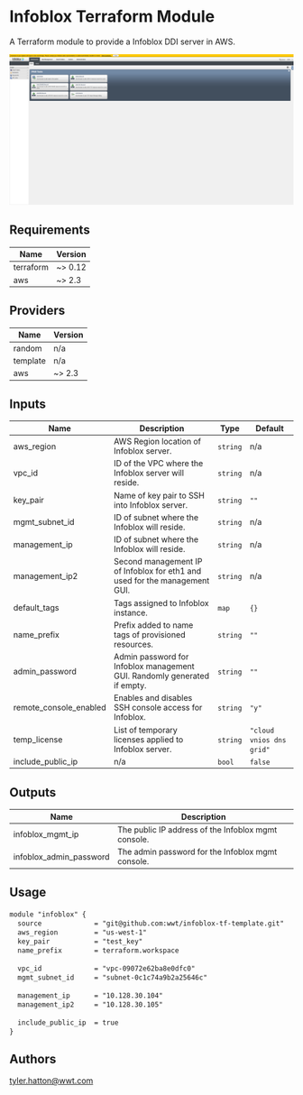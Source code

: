 # Infoblox Terraform Module

A Terraform module to provide a Infoblox DDI server in AWS.

![Desktop Picture](/images/1.png)

<!-- BEGINNING OF PRE-COMMIT-TERRAFORM DOCS HOOK -->
## Requirements

| Name | Version |
|------|---------|
| terraform | ~> 0.12 |
| aws | ~> 2.3 |

## Providers

| Name | Version |
|------|---------|
| random | n/a |
| template | n/a |
| aws | ~> 2.3 |

## Inputs

| Name | Description | Type | Default |
|------|-------------|------|---------|
| aws\_region | AWS Region location of Infoblox server. | `string` | n/a |
| vpc\_id | ID of the VPC where the Infoblox server will reside. | `string` | n/a |
| key\_pair | Name of key pair to SSH into Infoblox server. | `string` | `""` |
| mgmt\_subnet\_id | ID of subnet where the Infoblox will reside. | `string` | n/a |
| management\_ip | ID of subnet where the Infoblox will reside. | `string` | n/a |
| management\_ip2 | Second management IP of Infoblox for eth1 and used for the management GUI. | `string` | n/a |
| default\_tags | Tags assigned to Infoblox instance. | `map` | `{}` |
| name\_prefix | Prefix added to name tags of provisioned resources. | `string` | `""` |
| admin\_password | Admin password for Infoblox management GUI. Randomly generated if empty. | `string` | `""` |
| remote\_console\_enabled | Enables and disables SSH console access for Infoblox. | `string` | `"y"` |
| temp\_license | List of temporary licenses applied to Infoblox server. | `string` | `"cloud vnios dns grid"` |
| include\_public\_ip | n/a | `bool` | `false` |

## Outputs

| Name | Description |
|------|-------------|
| infoblox\_mgmt\_ip | The public IP address of the Infoblox mgmt console. |
| infoblox\_admin\_password | The admin password for the Infoblox mgmt console. |

<!-- END OF PRE-COMMIT-TERRAFORM DOCS HOOK -->

## Usage

```hcl
module "infoblox" {
  source             = "git@github.com:wwt/infoblox-tf-template.git"
  aws_region         = "us-west-1"
  key_pair           = "test_key"
  name_prefix        = terraform.workspace

  vpc_id             = "vpc-09072e62ba8e0dfc0"
  mgmt_subnet_id     = "subnet-0c1c74a9b2a25646c"

  management_ip      = "10.128.30.104"
  management_ip2     = "10.128.30.105"

  include_public_ip  = true
}
```

## Authors

tyler.hatton@wwt.com